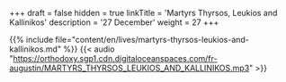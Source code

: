 +++
draft = false
hidden = true
linkTitle = 'Martyrs Thyrsos, Leukios and Kallinikos'
description = '27 December'
weight = 27
+++

{{% include file="content/en/lives/martyrs-thyrsos-leukios-and-kallinikos.md" %}}
{{< audio "https://orthodoxy.sgp1.cdn.digitaloceanspaces.com/fr-augustin/MARTYRS_THYRSOS_LEUKIOS_AND_KALLINIKOS.mp3" >}}
